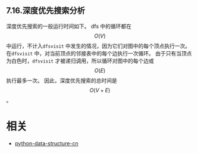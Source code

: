 
## 7.16.深度优先搜索分析

深度优先搜索的一般运行时间如下。 dfs 中的循环都在 $$O(V)$$ 中运行，不计入`dfsvisit` 中发生的情况，因为它们对图中的每个顶点执行一次。 在`dfsvisit` 中，对当前顶点的邻接表中的每个边执行一次循环。 由于只有当顶点为白色时，`dfsvisit` 才被递归调用，所以循环对图中的每个边或 $$O(E)$$ 执行最多一次。 因此，深度优先搜索的总时间是 $$O(V + E)$$。




# 相关

- [python-data-structure-cn](https://github.com/facert/python-data-structure-cn)
